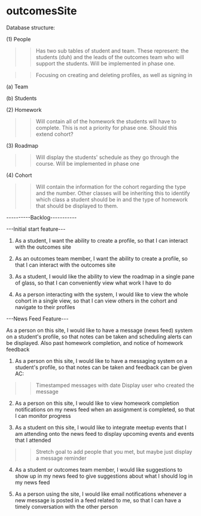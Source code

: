 # outcomesSite

Database structure:

(1) People
  >> Has two sub tables of student and team. These represent: the students (duh) and the leads of the outcomes team who will support the students. Will be implemented in phase one.

  >> Focusing on creating and deleting profiles, as well as signing in

  (a) Team

  (b) Students

(2) Homework
  >> Will contain all of the homework the students will have to complete. This is not a priority for phase one. Should this extend cohort?

(3) Roadmap
  >> Will display the students' schedule as they go through the course. Will be implemented in phase one

(4) Cohort
  >> Will contain the information for the cohort regarding the type and the number. Other classes will be inheriting this to identify which class a student should be in and the type of homework that should be displayed to them.

----------Backlog-----------

---Initial start feature---

1. As a student, I want the ability to create a profile, so that I can interact with the outcomes site

2. As an outcomes team member, I want the ability to create a profile, so that I can interact with the outcomes site

3. As a student, I would like the ability to view the roadmap in a single pane of glass, so that I can conveniently view what work I have to do

4. As a person interacting with the system, I would like to view the whole cohort in a single view, so that I can view others in the cohort and navigate to their profiles

---News Feed Feature---

As a person on this site, I would like to have a message (news feed) system on a student's profile, so that notes can be taken and scheduling alerts can be displayed. Also past homework completion, and notice of homework feedback

1. As a person on this site, I would like to have a messaging system on a student's profile, so that notes can be taken and feedback can be given
AC:
  >>Timestamped messages with date
  >>Display user who created the message

2. As a person on this site, I would like to view homework completion notifications on my news feed when an assignment is completed, so that I can monitor progress

3. As a student on this site, I would like to integrate meetup events that I am attending onto the news feed to display upcoming events and events that I attended
  >>Stretch goal to add people that you met, but maybe just display a message reminder

4. As a student or outcomes team member, I would like suggestions to show up in my news feed to give suggestions about what I should log in my news feed

5. As a person using the site, I would like email notifications whenever a new message is posted in a feed related to me, so that I can have a timely conversation with the other person
